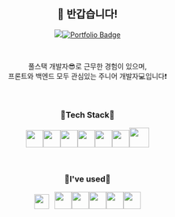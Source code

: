 <div align=center>
<h2>👋 반갑습니다!</h2>

<a href="mailto:rudwn5142@naver.com" target="_blank"><img src="https://img.shields.io/badge/rudwn5142@naver.com-aaaaa?style=flat-square&logo=Naver&logoColor=white"/></a>[![Portfolio Badge](https://img.shields.io/badge/Portfolio-ffffff?style=flat-square&logo=Notion&logoColor=black&link=https://www.notion.so/Geon-Lee-0a2ead807ec24791b5f75a5d0974fca8)](https://fate-chartreuse-2a7.notion.site/4f495e9c4b604673bd193f87b159f05f)

<br>

풀스택 개발자😎로 근무한 경험이 있으며, <br>
프론트와 백엔드 모두 관심있는 주니어 개발자💻입니다❗

<br>

<h3>🌱Tech Stack🌱</h3>

<img height="35" src="https://img.shields.io/badge/-FFFFFF?style=flat-square&logo=javascript"/><img height="35" src="https://img.shields.io/badge/-FFFFFF?style=flat-square&logo=react"/><img height="35" src="https://img.shields.io/badge/-FFFFFF?style=flat-square&logo=python"/><img height="35" src="https://img.shields.io/badge/-FFFFFF?style=flat-square&logo=django&logoColor=black"/><img height="35" src="https://img.shields.io/badge/-FFFFFF?style=flat-square&logo=html5"/><img height="35" src="https://img.shields.io/badge/-FFFFFF?style=flat-square&logo=css3&logoColor=0000FF"/><img height="40" src="https://img.shields.io/badge/-FFFFFF?style=flat-square&logo=mysql"/>


<br>

<h3>🔭I've used🔭</h3>

<img height="30" src="https://user-images.githubusercontent.com/97934158/203979149-70e0b4e1-bdf2-44b9-8994-264af1804da9.png"/>&nbsp;&nbsp;&nbsp;<img height="35" src="https://img.shields.io/badge/-FFFFFF?style=flat-square&logo=notion&logoColor=black"/><img height="35" src="https://img.shields.io/badge/-FFFFFF?style=flat-square&logo=git"/><img height="35" src="https://img.shields.io/badge/-FFFFFF?style=flat-square&logo=github&logoColor=black"/><img height="35" src="https://img.shields.io/badge/-FFFFFF?style=flat-square&logo=postman"/><img height="35" src="https://img.shields.io/badge/-FFFFFF?style=flat-square&logo=Amazon S3"/>


</div>
